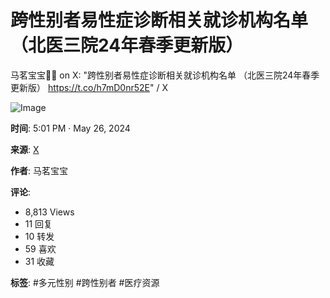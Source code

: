 # 跨性别者易性症诊断相关就诊机构名单 （北医三院24年春季更新版）

马茗宝宝🍒🍥 on X: "跨性别者易性症诊断相关就诊机构名单 （北医三院24年春季更新版） https://t.co/h7mD0nr52E" / X

![Image](https://pbs.twimg.com/media/GOhTNgLaIAAtcZG?format=jpg&name=large)

**时间**: 5:01 PM · May 26, 2024

**来源**: [X](https://x.com)

**作者**: 马茗宝宝

**评论**: 
- 8,813 Views
- 11 回复
- 10 转发
- 59 喜欢
- 31 收藏

**标签**: #多元性别 #跨性别者 #医疗资源